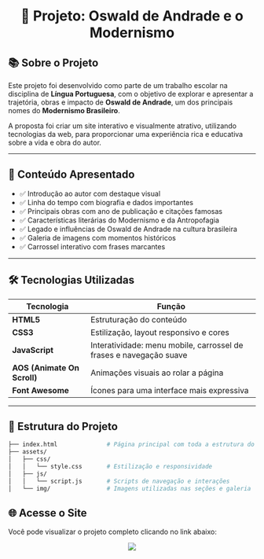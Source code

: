<h1 align="center">🎨 Projeto: Oswald de Andrade e o Modernismo</h1>

## 📚 Sobre o Projeto

Este projeto foi desenvolvido como parte de um trabalho escolar na disciplina de **Língua Portuguesa**, com o objetivo de explorar e apresentar a trajetória, obras e impacto de **Oswald de Andrade**, um dos principais nomes do **Modernismo Brasileiro**.

A proposta foi criar um site interativo e visualmente atrativo, utilizando tecnologias da web, para proporcionar uma experiência rica e educativa sobre a vida e obra do autor.

---

## 🧠 Conteúdo Apresentado

- ✅ Introdução ao autor com destaque visual
- ✅ Linha do tempo com biografia e dados importantes
- ✅ Principais obras com ano de publicação e citações famosas
- ✅ Características literárias do Modernismo e da Antropofagia
- ✅ Legado e influências de Oswald de Andrade na cultura brasileira
- ✅ Galeria de imagens com momentos históricos
- ✅ Carrossel interativo com frases marcantes

---

## 🛠 Tecnologias Utilizadas

| Tecnologia | Função |
|------------|--------|
| **HTML5** | Estruturação do conteúdo |
| **CSS3**  | Estilização, layout responsivo e cores |
| **JavaScript** | Interatividade: menu mobile, carrossel de frases e navegação suave |
| **AOS (Animate On Scroll)** | Animações visuais ao rolar a página |
| **Font Awesome** | Ícones para uma interface mais expressiva |

---

## 📁 Estrutura do Projeto

```bash
├── index.html              # Página principal com toda a estrutura do conteúdo
├── assets/
│   ├── css/
│   │   └── style.css       # Estilização e responsividade
│   ├── js/
│   │   └── script.js       # Scripts de navegação e interações
│   └── img/                # Imagens utilizadas nas seções e galeria

```
## 🌐 Acesse o Site
Você pode visualizar o projeto completo clicando no link abaixo:

<p align="center"> <a href="https://oswalddeandrade.netlify.app/" target="_blank"> <img src="https://img.shields.io/badge/Ver%20Site-Online-green?style=for-the-badge&logo=google-chrome&logoColor=white" /> </a> </p>
